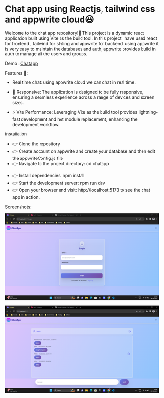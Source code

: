 # Chat app using Reactjs, tailwind css and appwrite cloud😃

Welcome to the chat app repository!👋  This project is a dynamic react application built using Vite as the build tool. In this project i have used react for frontend , tailwind for styling and appwrite for backend.
using appwrite it is very easy to maintain the databases and auth, appwrite provides build in auth to manage all the users and groups.

Demo : [Chatapp](https://chatapp-rosy-tau.vercel.app/)

Features 🚀:

+ Real time chat: using appwrite cloud we can chat in real time.

+ 📱 Responsive: The application is designed to be fully responsive, ensuring a seamless experience across a range of devices and screen sizes.

- ⚡ Vite Performance: Leveraging Vite as the build tool provides lightning-fast development and hot module replacement, enhancing the development workflow.

Installation

- 👉 Clone the repository
- 👉 Create account on appwrite and create your database and then edit the appwriteConfig.js file
- 👉 Navigate to the project directory: cd chatapp
* 👉 Install dependencies: npm install
* 👉 Start the development server: npm run dev
* 👉 Open your browser and visit: http://localhost:5173 to see the chat app in action.


Screenshots:

![screenshot](https://github.com/Nitinpr1/chatapp/blob/main/public/Screenshot%20(54).png)

![screenshot](https://github.com/Nitinpr1/chatapp/blob/main/public/Screenshot%20(55).png)

